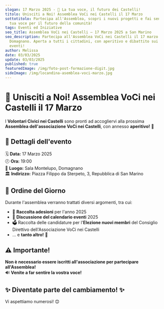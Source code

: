 ```yaml
---
slogan: 17 Marzo 2025 - 📢 La tua voce, il futuro dei Castelli!
titolo: Unisciti a Noi! Assemblea VoCi nei Castelli il 17 Marzo
sottotitolo: Partecipa all'Assemblea, scopri i nuovi progetti e fai sentire la
  tua voce per il futuro della comunità!
tags: Eventi ed Iniziative
seo_title: Assemblea VoCi nei Castelli – 17 Marzo 2025 a San Marino
seo_description: Partecipa all'Assemblea VoCi nei Castelli il 17 marzo 2025 a
  Domagnano. Aperta a tutti i cittadini, con aperitivo e dibattito sui prossimi
  eventi!
author: Melissa
date: 03/03/2025
update: 03/03/2025
published: true
featuredImage: /img/foto-post-formazione-digit.jpg
sideImage: /img/locandina-asemblea-voci-marzo.jpg
---
```

# 📢 Unisciti a Noi! Assemblea VoCi nei Castelli il 17 Marzo  

I **Volontari Civici nei Castelli** sono pronti ad accogliervi alla prossima **Assemblea dell'associazione VoCi nei Castelli**, con annesso **aperitivo!** 🍷  

## 📅 Dettagli dell'evento  
🗓 **Data:** 17 Marzo 2025  
🕖 **Ora:** 19:00  
📍 **Luogo:** Sala Montelupo, Domagnano  
🏛 **Indirizzo:** Piazza Filippo da Sterpeto, 3, Repubblica di San Marino  

## 📜 Ordine del Giorno  
Durante l'assemblea verranno trattati diversi argomenti, tra cui:  
- 📌 **Raccolta adesioni** per l'anno 2025  
- 📆 **Discussione del calendario eventi** 2025  
- 🗳 Raccolta delle candidature per l'**Elezione nuovi membri** del Consiglio Direttivo dell'Associazione VoCi nei Castelli  
- … e **tanto altro!** 🎉  

## ⚠ Importante!  
**Non è necessario essere iscritti all'associazione per partecipare all'Assemblea!**  
🔊 **Venite a far sentire la vostra voce!**  

## ✨ **Diventate parte del cambiamento!** ✨  
Vi aspettiamo numerosi! 😊
